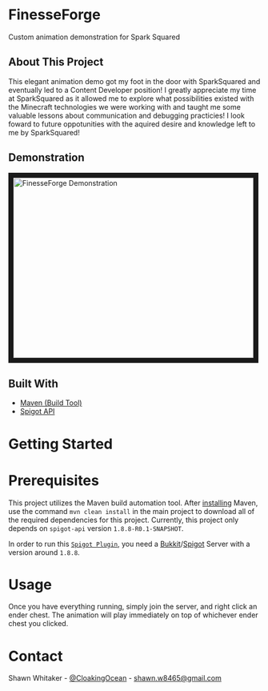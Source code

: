 # FinesseForge
Custom animation demonstration for Spark Squared

## About This Project
This elegant animation demo got my foot in the door with SparkSquared and eventually led to a Content Developer position!
I greatly appreciate my time at SparkSquared as it allowed me to explore what possibilities existed with the Minecraft
technologies we were working with and taught me some valuable lessons about communication and debugging practicies! 
I look foward to future oppotunities with the aquired desire and knowledge left to me by SparkSquared!

## Demonstration

<a href="http://www.youtube.com/watch?feature=player_embedded&v=bAJvIwzZYBM
" target="_blank"><img src="http://img.youtube.com/vi/bAJvIwzZYBM/0.jpg" 
alt="FinesseForge Demonstration" width="480" height="360" border="10" /></a>

## Built With
* [Maven (Build Tool)]
* [Spigot API]

# Getting Started

# Prerequisites
This project utilizes the Maven build automation tool. After [installing] Maven, use the command `mvn clean install` in the
main project to download all of the required dependencies for this project. Currently, this project only depends on `spigot-api` 
version `1.8.8-R0.1-SNAPSHOT`.

In order to run this [`Spigot Plugin`], you need a [Bukkit]/[Spigot] Server with a version around `1.8.8`.

# Usage

Once you have everything running, simply join the server, and right click an ender chest. The animation will play immediately
on top of whichever ender chest you clicked.

# Contact
Shawn Whitaker - [@CloakingOcean] - shawn.w8465@gmail.com



[installing]: https://maven.apache.org/install.html
[Maven (Build Tool)]: https://maven.apache.org/
[Spigot API]: https://www.spigotmc.org/
[`Spigot Plugin`]: https://www.spigotmc.org/wiki/about-spigot/#:~:text=Spigot%20%2D%20Install&text=It%20is%20a%20modified%20Minecraft,with%20Vanilla%20Minecraft%20game%20mechanics.
[Bukkit]: https://bukkit.gamepedia.com/Setting_up_a_server
[Spigot]: https://www.spigotmc.org/wiki/spigot-installation/
[@CloakingOcean]: https://twitter.com/CloakingOcean
